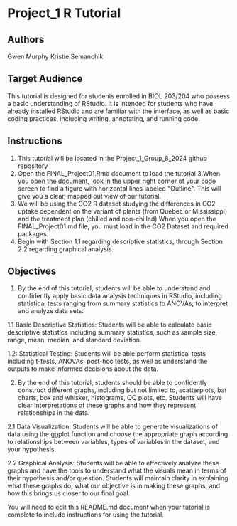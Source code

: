 # Project_1 R Tutorial

## Authors

Gwen Murphy
Kristie Semanchik

## Target Audience

This tutorial is designed for students enrolled in BIOL 203/204 who possess a basic understanding of RStudio. It is intended for students who have already installed RStudio and are familiar with the interface, as well as basic coding practices, including writing, annotating, and running code. 

## Instructions
1. This tutorial will be located in the Project_1_Group_8_2024 github repository 
2. Open the FINAL_Project01.Rmd document to load the tutorial
3.When you open the document, look in the upper right corner of your code screen to find a figure with horizontal lines labeled "Outline". This will give you a clear, mapped out view of our tutorial. 
3. We will be using the CO2 R dataset studying the differences in CO2 uptake dependent on the variant of plants (from Quebec or Mississippi) and the treatment plan (chilled and non-chilled) When you open the FINAL_Project01.md file, you must load in the CO2 Dataset and required packages. 
4. Begin with Section 1.1 regarding descriptive statistics, through Section 2.2 regarding graphical analysis. 
## Objectives

1. By the end of this tutorial, students will be able to understand and confidently apply basic data analysis techniques in RStudio, including statistical tests ranging from summary statistics to ANOVAs, to interpret and analyze data sets.

1.1 Basic Descriptive Statistics: Students will be able to calculate basic descriptive statistics including summary statistics, such as sample size, range, mean, median, and standard deviation. 

1.2: Statistical Testing: Students will be able perform statistical tests including t-tests, ANOVAs, post-hoc tests, as well as understand the outputs to make informed decisions about the data.    


  2. By the end of this tutorial, students should be able to confidently construct different graphs, including but not limited to, scatterplots, bar charts, box and whisker, histograms, QQ plots, etc. Students will have clear interpretations of these graphs and how they represent relationships in the data. 

2.1 Data Visualization: Students will be able to generate visualizations of data using the ggplot function and choose the appropriate graph according to relationships between variables, types of variables in the dataset, and your hypothesis.

2.2 Graphical Analysis: Students will be able to effectively analyze these graphs and have the tools to understand what the visuals mean in terms of their hypothesis and/or question. Students will maintain clarity in explaining what these graphs do, what our objective is in making these graphs, and how this brings us closer to our final goal. 




You will need to edit this README.md document when your tutorial is complete to include instructions for using the tutorial.